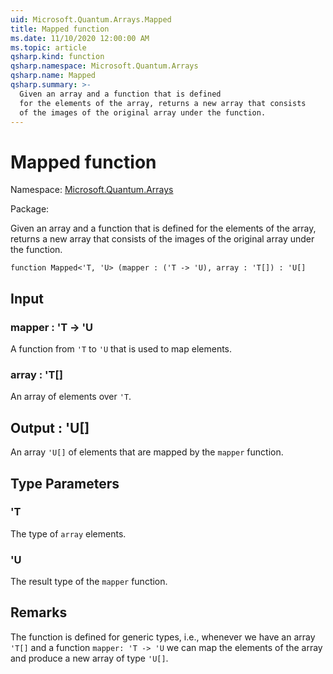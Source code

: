 ```yaml
---
uid: Microsoft.Quantum.Arrays.Mapped
title: Mapped function
ms.date: 11/10/2020 12:00:00 AM
ms.topic: article
qsharp.kind: function
qsharp.namespace: Microsoft.Quantum.Arrays
qsharp.name: Mapped
qsharp.summary: >-
  Given an array and a function that is defined
  for the elements of the array, returns a new array that consists
  of the images of the original array under the function.
---
```


# Mapped function

Namespace: [Microsoft.Quantum.Arrays](xref:Microsoft.Quantum.Arrays)

Package: [](https://nuget.org/packages/)


Given an array and a function that is definedfor the elements of the array, returns a new array that consistsof the images of the original array under the function.

```qsharp
function Mapped<'T, 'U> (mapper : ('T -> 'U), array : 'T[]) : 'U[]
```


## Input

### mapper : 'T -> 'U

A function from `'T` to `'U` that is used to map elements.


### array : 'T[]

An array of elements over `'T`.



## Output : 'U[]

An array `'U[]` of elements that are mapped by the `mapper` function.

## Type Parameters

### 'T

The type of `array` elements.
### 'U

The result type of the `mapper` function.

## Remarks

The function is defined for generic types, i.e., whenever we havean array `'T[]` and a function `mapper: 'T -> 'U` we can map the elementsof the array and produce a new array of type `'U[]`.